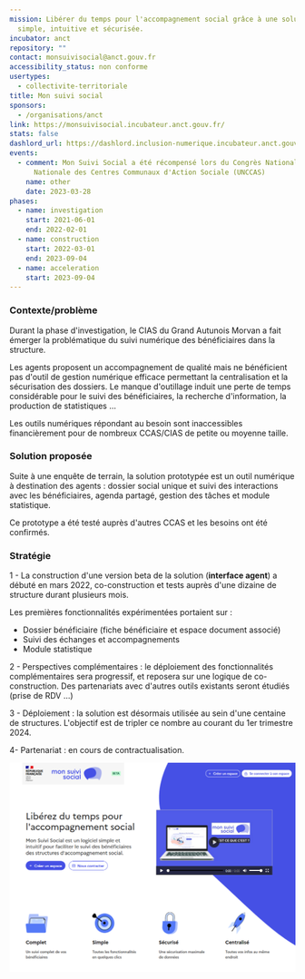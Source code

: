 ```yaml
---
mission: Libérer du temps pour l'accompagnement social grâce à une solution
  simple, intuitive et sécurisée.
incubator: anct
repository: ""
contact: monsuivisocial@anct.gouv.fr
accessibility_status: non conforme
usertypes:
  - collectivite-territoriale
title: Mon suivi social
sponsors:
  - /organisations/anct
link: https://monsuivisocial.incubateur.anct.gouv.fr/
stats: false
dashlord_url: https://dashlord.inclusion-numerique.incubateur.anct.gouv.fr/url/monsuivisocial-incubateur-anct-gouv-fr/
events:
  - comment: Mon Suivi Social a été récompensé lors du Congrès National de l'Union
      Nationale des Centres Communaux d'Action Sociale (UNCCAS)
    name: other
    date: 2023-03-28
phases:
  - name: investigation
    start: 2021-06-01
    end: 2022-02-01
  - name: construction
    start: 2022-03-01
    end: 2023-09-04
  - name: acceleration
    start: 2023-09-04
---
```

### Contexte/problème

Durant la phase d'investigation, le CIAS du Grand Autunois Morvan a fait émerger la problématique du suivi numérique des bénéficiaires dans la structure.

Les agents proposent un accompagnement de qualité mais ne bénéficient pas d'outil de gestion numérique efficace permettant la centralisation et la sécurisation des dossiers. Le manque d'outillage induit une perte de temps considérable pour le suivi des bénéficiaires, la recherche d'information, la production de statistiques ...

Les outils numériques répondant au besoin sont inaccessibles financièrement pour de nombreux CCAS/CIAS de petite ou moyenne taille.

### Solution proposée

Suite à une enquête de terrain, la solution prototypée est un outil numérique à destination des agents : dossier social unique et suivi des interactions avec les bénéficiaires, agenda partagé, gestion des tâches et module statistique.

Ce prototype a été testé auprès d'autres CCAS et les besoins ont été confirmés.

### Stratégie

1 - La construction d'une version beta de la solution (**interface agent**) a débuté en mars 2022, co-construction et tests auprès d'une dizaine de structure durant plusieurs mois.

Les premières fonctionnalités expérimentées portaient sur :

* Dossier bénéficiaire (fiche bénéficiaire et espace document associé)
* Suivi des échanges et accompagnements
* Module statistique

2 - Perspectives complémentaires : le déploiement des fonctionnalités complémentaires sera progressif, et reposera sur une logique de co-construction. Des partenariats avec d'autres outils existants seront étudiés (prise de RDV ...)

3 - Déploiement : la solution est désormais utilisée au sein d'une centaine de structures. L'objectif est de tripler ce nombre au courant du 1er trimestre 2024.

4- Partenariat : en cours de contractualisation.

![](/img/netlifycms/illustration.mss.png)
